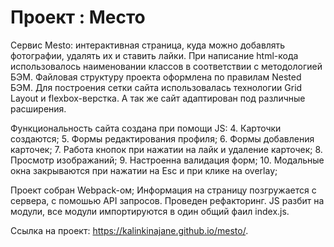 # Проект : Место
Сервис Mesto: интерактивная страница, куда можно добавлять фотографии, удалять их и ставить лайки.
При написание html-кода использовалось наименовании классов в соответствии с методологией БЭМ. Файловая структуру проекта оформлена по правилам Nested БЭМ. Для построения сетки сайта использовалась технологии Grid Layout и flexbox-верстка. А так же сайт адаптирован под различные расширения. 

Функциональность сайта создана при помощи JS:
	4.	Карточки создаются;
	5.	Формы редактирования профиля;
	6.	Формы добавления карточек;
	7.	Работа кнопок при нажатии на лайк и удаление карточек;
	8.	Просмотр изображаний;
	9.	Настроенна валидация форм;
	10.	Модальные окна закрываются при нажатии на Esc и при клике на overlay;
	
 Проект собран Webpack-ом;
 Информация на страницу позгружается с сервера, с помошью API запросов.
	Проведен рефакторинг. JS разбит на модули, все модули импортируются в один общий фаил index.js.

Ссылка на проект:
https://kalinkinajane.github.io/mesto/.
